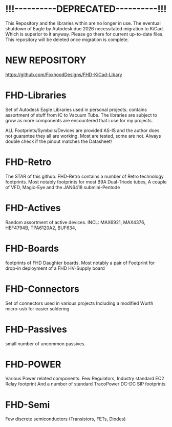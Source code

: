# !!!----------DEPRECATED----------!!!
This Repository and the libraries within are no longer in use.
The eventual shutdown of Eagle by Autodesk due 2026 necessitated migration to KiCad. Which is superior to it anyway.
Please go there for current up-to-date files. This repository will be deleted once migration is complete.

# NEW REPOSITORY
https://github.com/FoxhoodDesigns/FHD-KiCad-Libary

# FHD-Libraries
Set of Autodesk Eagle Libraries used in personal projects. contains assortment of stuff from IC to Vacuum Tube. The libraries are subject to grow as more components are encountered that i use for my projects.

ALL Footprints/Symbols/Devices are provided AS-IS and the author does not guarantee they all are working. Most are tested, some are not. Always double check if the pinout matches the Datasheet!

# FHD-Retro
The STAR of this github. FHD-Retro contains a number of Retro technology footprints.
Most notably footprints for most B9A Dual-Triode tubes, A couple of VFD, Magic-Eye and the JAN6418 submini-Pentode

# FHD-Actives
Random assortment of active devices.
INCL:  MAX6921,  MAX4376,  HEF4794B,  TPA6120A2,   BUF634,

# FHD-Boards
footprints of FHD Daughter boards.
Most notably a pair of Footprint for drop-in deployment of a FHD HV-Supply board

# FHD-Connectors
Set of connectors used in various projects
Including a modified Wurth micro-usb for easier soldering

# FHD-Passives
small number of uncommon passives.

# FHD-POWER
Various Power related components. Few Regulators, Industry standard EC2 Relay footprint
And a number of standard TracoPower DC-DC SIP footprints

# FHD-Semi
Few discrete semiconductors (Transistors, FETs, Diodes)
